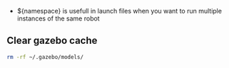 - ${namespace} is usefull in launch files when you want to run multiple instances of the same robot
## Clear gazebo cache
```bash
rm -rf ~/.gazebo/models/
```

